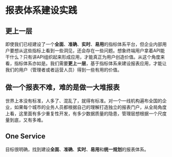 # 报表体系建设实践
## 更上一层
即使我们已经建设了一个**全面**、**准确**、**实时**、**易用**的指标体系平台，但企业内部用户要想从这些指标上看到一些洞见，还会存在一些问题。想象终端用户拿着API能干什么？只有讲API组织起来形成应用，才能真正为用户创造价值。从这个角度来看，指标体系亦如是。我们需要**更上一层**，基于指标体系来建设报表应用，才能让我们的用户（管理者或者运营人员）得到一些有用的价值。    
## 做一个报表不难，难的是做一大堆报表   
世界上本没有标准，人多了、混乱了，就得有标准。对一个一线机构遍布全国的企业，如果每个城市的业务人员都根据自己的理解打造独立的报表门户，从全局角度上看，这里面有多少重复性开发，有多少数据质量的隐患，管理层想根据一个尺度量到底，又有多难。    
## One Service   
目标很明确，找到建设**全面**、**准确**、**实时**、**易用**和**统一规划**的报表体系。
